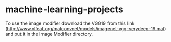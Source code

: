 # machine-learning-projects
To use the image modifier download the VGG19 from this link (http://www.vlfeat.org/matconvnet/models/imagenet-vgg-verydeep-19.mat) and put it in the Image Modifier directory.
